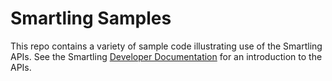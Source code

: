 # Smartling Samples

This repo contains a variety of sample code illustrating use of the Smartling APIs. See the Smartling [Developer Documentation](https://help.smartling.com/hc/en-us/categories/1260801686149) for an introduction to the APIs.
